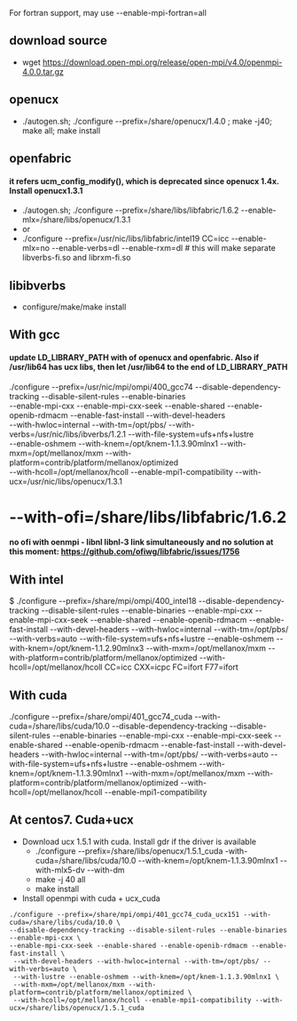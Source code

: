 For fortran support, may use --enable-mpi-fortran=all   
## download source
- wget https://download.open-mpi.org/release/open-mpi/v4.0/openmpi-4.0.0.tar.gz

## openucx
- ./autogen.sh; ./configure --prefix=/share/openucx/1.4.0 ; make -j40; make all; make install


## openfabric
#### it refers ucm_config_modify(), which is deprecated since openucx 1.4x. Install openucx1.3.1
- ./autogen.sh; ./configure --prefix=/share/libs/libfabric/1.6.2 --enable-mlx=/share/libs/openucx/1.3.1
- or
- ./configure --prefix=/usr/nic/libs/libfabric/intel19 CC=icc --enable-mlx=no --enable-verbs=dl --enable-rxm=dl # this will make separate libverbs-fi.so and librxm-fi.so

## libibverbs
- configure/make/make install

## With gcc
#### update LD_LIBRARY_PATH with of openucx and openfabric. Also if /usr/lib64 has ucx libs, then let /usr/lib64 to the end of LD_LIBRARY_PATH

./configure --prefix=/usr/nic/mpi/ompi/400_gcc74 --disable-dependency-tracking --disable-silent-rules --enable-binaries \
--enable-mpi-cxx --enable-mpi-cxx-seek --enable-shared --enable-openib-rdmacm --enable-fast-install --with-devel-headers \
--with-hwloc=internal --with-tm=/opt/pbs/ --with-verbs=/usr/nic/libs/ibverbs/1.2.1 --with-file-system=ufs+nfs+lustre \
--enable-oshmem --with-knem=/opt/knem-1.1.3.90mlnx1 --with-mxm=/opt/mellanox/mxm --with-platform=contrib/platform/mellanox/optimized \
--with-hcoll=/opt/mellanox/hcoll --enable-mpi1-compatibility --with-ucx=/usr/nic/libs/openucx/1.3.1 
# --with-ofi=/share/libs/libfabric/1.6.2
#### no ofi with oenmpi - libnl libnl-3 link simultaneously and no solution at this moment: https://github.com/ofiwg/libfabric/issues/1756

## With intel
  $ ./configure --prefix=/share/mpi/ompi/400_intel18 --disable-dependency-tracking --disable-silent-rules --enable-binaries --enable-mpi-cxx --enable-mpi-cxx-seek --enable-shared --enable-openib-rdmacm --enable-fast-install --with-devel-headers --with-hwloc=internal --with-tm=/opt/pbs/ --with-verbs=auto --with-file-system=ufs+nfs+lustre --enable-oshmem --with-knem=/opt/knem-1.1.2.90mlnx3 --with-mxm=/opt/mellanox/mxm --with-platform=contrib/platform/mellanox/optimized --with-hcoll=/opt/mellanox/hcoll CC=icc CXX=icpc FC=ifort F77=ifort

## With cuda
./configure --prefix=/share/ompi/401_gcc74_cuda --with-cuda=/share/libs/cuda/10.0 --disable-dependency-tracking --disable-silent-rules --enable-binaries --enable-mpi-cxx --enable-mpi-cxx-seek --enable-shared --enable-openib-rdmacm --enable-fast-install --with-devel-headers --with-hwloc=internal --with-tm=/opt/pbs/ --with-verbs=auto --with-file-system=ufs+nfs+lustre --enable-oshmem --with-knem=/opt/knem-1.1.3.90mlnx1 --with-mxm=/opt/mellanox/mxm --with-platform=contrib/platform/mellanox/optimized --with-hcoll=/opt/mellanox/hcoll --enable-mpi1-compatibility

## At centos7. Cuda+ucx
- Download ucx 1.5.1 with cuda. Install gdr if the driver is available
  - ./configure --prefix=/share/libs/openucx/1.5.1_cuda -with-cuda=/share/libs/cuda/10.0 --with-knem=/opt/knem-1.1.3.90mlnx1 --with-mlx5-dv --with-dm
  - make -j 40 all
  - make install
-  Install openmpi with cuda + ucx_cuda
```
./configure --prefix=/share/mpi/ompi/401_gcc74_cuda_ucx151 --with-cuda=/share/libs/cuda/10.0 \
--disable-dependency-tracking --disable-silent-rules --enable-binaries --enable-mpi-cxx \
--enable-mpi-cxx-seek --enable-shared --enable-openib-rdmacm --enable-fast-install \
 --with-devel-headers --with-hwloc=internal --with-tm=/opt/pbs/ --with-verbs=auto \
 --with-lustre --enable-oshmem --with-knem=/opt/knem-1.1.3.90mlnx1 \
 --with-mxm=/opt/mellanox/mxm --with-platform=contrib/platform/mellanox/optimized \
 --with-hcoll=/opt/mellanox/hcoll --enable-mpi1-compatibility --with-ucx=/share/libs/openucx/1.5.1_cuda
```
